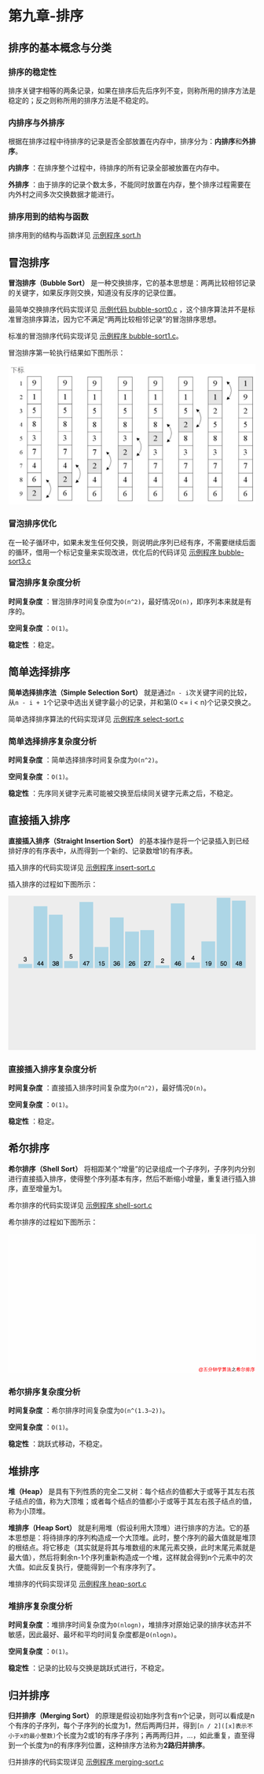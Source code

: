 # 第九章-排序

## 排序的基本概念与分类

### 排序的稳定性

排序关键字相等的两条记录，如果在排序后先后序列不变，则称所用的排序方法是稳定的；反之则称所用的排序方法是不稳定的。

### 内排序与外排序

根据在排序过程中待排序的记录是否全部放置在内存中，排序分为：**内排序**和**外排序**。

**内排序** ：在排序整个过程中，待排序的所有记录全部被放置在内存中。

**外排序** ：由于排序的记录个数太多，不能同时放置在内存，整个排序过程需要在内外村之间多次交换数据才能进行。

### 排序用到的结构与函数

排序用到的结构与函数详见 [示例程序 sort.h](https://github.com/logan70/Data-Structures-and-Algorithms/blob/master/%E5%A4%A7%E8%AF%9D%E6%95%B0%E6%8D%AE%E7%BB%93%E6%9E%84/%E7%AC%AC%E4%B9%9D%E7%AB%A0-%E6%8E%92%E5%BA%8F/example/9.1-sort.h)

## 冒泡排序

**冒泡排序（Bubble Sort）** 是一种交换排序，它的基本思想是：两两比较相邻记录的关键字，如果反序则交换，知道没有反序的记录位置。

最简单交换排序代码实现详见 [示例代码 bubble-sort0.c](https://github.com/logan70/Data-Structures-and-Algorithms/blob/master/%E5%A4%A7%E8%AF%9D%E6%95%B0%E6%8D%AE%E7%BB%93%E6%9E%84/%E7%AC%AC%E4%B9%9D%E7%AB%A0-%E6%8E%92%E5%BA%8F/example/9.2-bubble-sort0.c) ，这个排序算法并不是标准冒泡排序算法，因为它不满足“两两比较相邻记录”的冒泡排序思想。

标准的冒泡排序代码实现详见 [示例程序 bubble-sort1.c](https://github.com/logan70/Data-Structures-and-Algorithms/blob/master/%E5%A4%A7%E8%AF%9D%E6%95%B0%E6%8D%AE%E7%BB%93%E6%9E%84/%E7%AC%AC%E4%B9%9D%E7%AB%A0-%E6%8E%92%E5%BA%8F/example/9.3-bubble-sort1.c)。

冒泡排序第一轮执行结果如下图所示：

![冒泡排序](https://github.com/logan70/Data-Structures-and-Algorithms/blob/master/%E5%A4%A7%E8%AF%9D%E6%95%B0%E6%8D%AE%E7%BB%93%E6%9E%84/%E7%AC%AC%E4%B9%9D%E7%AB%A0-%E6%8E%92%E5%BA%8F/images/1-bubble-sort.png?raw=true)

### 冒泡排序优化

在一轮子循环中，如果未发生任何交换，则说明此序列已经有序，不需要继续后面的循环，借用一个标记变量来实现改进，优化后的代码详见 [示例程序 bubble-sort3.c](https://github.com/logan70/Data-Structures-and-Algorithms/blob/master/%E5%A4%A7%E8%AF%9D%E6%95%B0%E6%8D%AE%E7%BB%93%E6%9E%84/%E7%AC%AC%E4%B9%9D%E7%AB%A0-%E6%8E%92%E5%BA%8F/example/9.4-bubble-sort2.c)

### 冒泡排序复杂度分析

**时间复杂度** ：冒泡排序时间复杂度为`O(n^2)`，最好情况`O(n)`，即序列本来就是有序的。

**空间复杂度** ：`O(1)`。

**稳定性** ：稳定。

## 简单选择排序

**简单选择排序法（Simple Selection Sort）** 就是通过`n - i`次关键字间的比较，从`n - i + 1`个记录中选出关键字最小的记录，并和第(0 <= i < n)个记录交换之。

简单选择排序算法的代码实现详见 [示例程序 select-sort.c](https://github.com/logan70/Data-Structures-and-Algorithms/blob/master/%E5%A4%A7%E8%AF%9D%E6%95%B0%E6%8D%AE%E7%BB%93%E6%9E%84/%E7%AC%AC%E4%B9%9D%E7%AB%A0-%E6%8E%92%E5%BA%8F/example/9.5-select-sort.c)

### 简单选择排序复杂度分析

**时间复杂度** ：简单选择排序时间复杂度为`O(n^2)`。

**空间复杂度** ：`O(1)`。

**稳定性** ：先序同关键字元素可能被交换至后续同关键字元素之后，不稳定。

## 直接插入排序

**直接插入排序（Straight Insertion Sort）** 的基本操作是将一个记录插入到已经排好序的有序表中，从而得到一个新的、记录数增1的有序表。

插入排序的代码实现详见 [示例程序 insert-sort.c](https://github.com/logan70/Data-Structures-and-Algorithms/blob/master/%E5%A4%A7%E8%AF%9D%E6%95%B0%E6%8D%AE%E7%BB%93%E6%9E%84/%E7%AC%AC%E4%B9%9D%E7%AB%A0-%E6%8E%92%E5%BA%8F/example/9.6-insert-sort.c)

插入排序的过程如下图所示：

![插入排序](https://github.com/logan70/Data-Structures-and-Algorithms/blob/master/%E5%A4%A7%E8%AF%9D%E6%95%B0%E6%8D%AE%E7%BB%93%E6%9E%84/%E7%AC%AC%E4%B9%9D%E7%AB%A0-%E6%8E%92%E5%BA%8F/images/2-insert-sort.gif?raw=true)

### 直接插入排序复杂度分析

**时间复杂度** ：直接插入排序时间复杂度为`O(n^2)`，最好情况`O(n)`。

**空间复杂度** ：`O(1)`。

**稳定性** ：稳定。

## 希尔排序

**希尔排序（Shell Sort）** 将相距某个“增量”的记录组成一个子序列，子序列内分别进行直接插入排序，使得整个序列基本有序，然后不断缩小增量，重复进行插入排序，直至增量为1。

希尔排序的代码实现详见 [示例程序 shell-sort.c](https://github.com/logan70/Data-Structures-and-Algorithms/blob/master/%E5%A4%A7%E8%AF%9D%E6%95%B0%E6%8D%AE%E7%BB%93%E6%9E%84/%E7%AC%AC%E4%B9%9D%E7%AB%A0-%E6%8E%92%E5%BA%8F/example/9.7-shell-sort.c)

希尔排序的过程如下图所示：

![希尔排序](https://github.com/logan70/Data-Structures-and-Algorithms/blob/master/%E5%A4%A7%E8%AF%9D%E6%95%B0%E6%8D%AE%E7%BB%93%E6%9E%84/%E7%AC%AC%E4%B9%9D%E7%AB%A0-%E6%8E%92%E5%BA%8F/images/3-shell-sort.gif?raw=true)

### 希尔排序复杂度分析

**时间复杂度** ：希尔排序时间复杂度为`O(n^(1.3—2))`。

**空间复杂度** ：`O(1)`。

**稳定性** ：跳跃式移动，不稳定。

## 堆排序

**堆（Heap）** 是具有下列性质的完全二叉树：每个结点的值都大于或等于其左右孩子结点的值，称为大顶堆；或者每个结点的值都小于或等于其左右孩子结点的值，称为小顶堆。

**堆排序（Heap Sort）** 就是利用堆（假设利用大顶堆）进行排序的方法。它的基本思想是：将待排序的序列构造成一个大顶堆。此时，整个序列的最大值就是堆顶的根结点。将它移走（其实就是将其与堆数组的末尾元素交换，此时末尾元素就是最大值），然后将剩余n-1个序列重新构造成一个堆，这样就会得到n个元素中的次大值。如此反复执行，便能得到一个有序序列了。

堆排序的代码实现详见 [示例程序 heap-sort.c](https://github.com/logan70/Data-Structures-and-Algorithms/blob/master/%E5%A4%A7%E8%AF%9D%E6%95%B0%E6%8D%AE%E7%BB%93%E6%9E%84/%E7%AC%AC%E4%B9%9D%E7%AB%A0-%E6%8E%92%E5%BA%8F/example/9.8-heap-sort.c)

### 堆排序复杂度分析

**时间复杂度** ：堆排序时间复杂度为`O(nlogn)`，堆排序对原始记录的排序状态并不敏感，因此最好、最坏和平均时间复杂度都是`O(nlogn)`。

**空间复杂度** ：`O(1)`。

**稳定性** ：记录的比较与交换是跳跃式进行，不稳定。

## 归并排序

**归并排序（Merging Sort）** 的原理是假设初始序列含有n个记录，则可以看成是n个有序的子序列，每个子序列的长度为1，然后两两归并，得到`[n / 2]([x]表示不小于x的最小整数)`个长度为2或1的有序子序列；再两两归并，...，如此重复，直至得到一个长度为n的有序序列位置，这种排序方法称为**2路归并排序**。

归并排序的代码实现详见 [示例程序 merging-sort.c](https://github.com/logan70/Data-Structures-and-Algorithms/blob/master/%E5%A4%A7%E8%AF%9D%E6%95%B0%E6%8D%AE%E7%BB%93%E6%9E%84/%E7%AC%AC%E4%B9%9D%E7%AB%A0-%E6%8E%92%E5%BA%8F/example/9.9-merging-sort.c)
